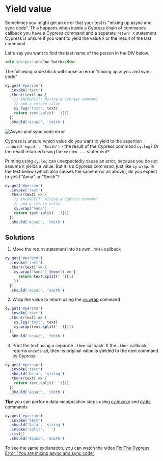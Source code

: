 # Yield value

Sometimes you might get an error that your test is "mixing up async and sync code". This happens when inside a Cypress chain of commands callback you have a Cypress command and a separate `return X` statement. Cypress is unsure if you want to yield the value `X` or the result of the last command.

<!-- fiddle Yield value -->

Let's say you want to find the last name of the person in the DIV below.

```html
<div id="person">Joe Smith</div>
```

The following code block will cause an error "mixing up async and sync code"

```js skip
cy.get('#person')
  .invoke('text')
  .then((text) => {
    // INCORRECT: mixing a Cypress command
    // and a return value
    cy.log('text', text)
    return text.split(' ')[1]
  })
  .should('equal', 'Smith')
```

![Async and sync code error](./pics/async-error.png)

Cypress is unsure which value do you want to yield to the assertion `.should('equal', 'Smith')` - the result of the Cypress command `cy.log`? Or the result returned using the `return ...` statement?

Printing using `cy.log` can unexpectedly cause an error, because you do not assume it yields a value. But it is a Cypress command, just like `cy.wrap`. In the test below (which also causes the same error as above), do you expect to yield "Anna" or "Smith"?

```js skip
cy.get('#person')
  .invoke('text')
  .then((text) => {
    // INCORRECT: mixing a Cypress command
    // and a return value
    cy.wrap('Anna')
    return text.split(' ')[1]
  })
  .should('equal', 'Smith')
```

## Solutions

1. Move the return statement into its own `.then` callback

```js
cy.get('#person')
  .invoke('text')
  .then((text) => {
    cy.wrap('Anna').then(() => {
      return text.split(' ')[1]
    })
  })
  .should('equal', 'Smith')
```

2. Wrap the value to return using the [cy.wrap](https://on.cypress.io/wrap) command

```js
cy.get('#person')
  .invoke('text')
  .then((text) => {
    cy.log('text', text)
    cy.wrap(text.split(' ')[1])
  })
  .should('equal', 'Smith')
```

3. Print the text using a separate `.then` callback. If the `.then` callback returns `undefined`, then its original value is yielded to the next command by Cypress.

```js
cy.get('#person')
  .invoke('text')
  .should('be.a', 'string')
  .then((text) => {
    return text.split(' ')[1]
  })
  .should('equal', 'Smith')
```

**Tip:** you can perform data manipulation steps using [cy.invoke](https://on.cypress.io/invoke) and [cy.its](https://on.cypress.io/its) commands

```js
cy.get('#person')
  .invoke('text')
  .should('be.a', 'string')
  .invoke('split', ' ')
  .its(1)
  .should('equal', 'Smith')
```

<!-- fiddle-end -->

To see the same explanation, you can watch the video [Fix The Cypress Error "You are mixing async and sync code"](https://www.youtube.com/watch?v=f_H7EH0n9tE)
